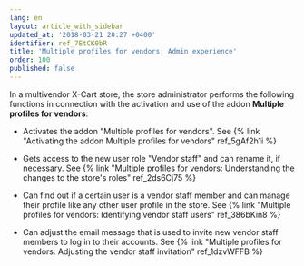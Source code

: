 ```yaml
---
lang: en
layout: article_with_sidebar
updated_at: '2018-03-21 20:27 +0400'
identifier: ref_7EtCK0bR
title: 'Multiple profiles for vendors: Admin experience'
order: 100
published: false
---
```

In a multivendor X-Cart store, the store administrator performs the following functions in connection with the activation and use of the addon **Multiple profiles for vendors**:
   
   * Activates the addon "Multiple profiles for vendors".
        See {% link "Activating the addon Multiple profiles for vendors" ref_5gAf2h1i %}
        
   * Gets access to the new user role "Vendor staff" and can rename it, if necessary. 
        See {% link "Multiple profiles for vendors: Understanding the changes to the store's roles" ref_2ds6Cj75 %}
        
   * Can find out if a certain user is a vendor staff member and can manage their profile like any other user profile in the store.
        See {% link "Multiple profiles for vendors: Identifying vendor staff users" ref_386bKin8 %}
        
   * Can adjust the email message that is used to invite new vendor staff members to log in to their accounts.
        See {% link "Multiple profiles for vendors: Adjusting the vendor staff invitation" ref_1dzvWFFB %}
